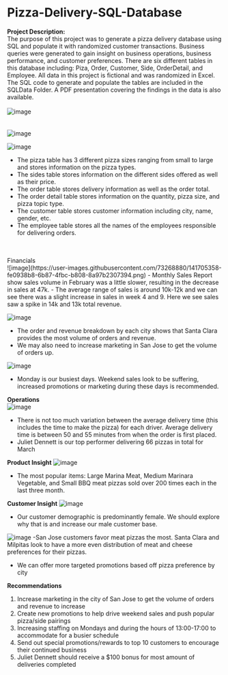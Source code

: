 # Pizza-Delivery-SQL-Database

**Project Description:**
<br /> The purpose of this project was to generate a pizza delivery database using SQL and populate it with randomized customer transactions. Business queries were generated to gain insight on business operations, business performance, and customer preferences. There are six different tables in this database including: Piza, Order, Customer, Side, OrderDetail, and Employee. All data in this project is fictional and was randomized in Excel. The SQL code to generate and populate the tables are included in the SQLData Folder. A PDF presentation covering the findings in the data is also available.
<br />
<br />
![image](https://user-images.githubusercontent.com/73268880/141704892-49b38892-ebb2-459d-99e8-5bd15bada8ca.png)
<br />
<br />
<br />
![image](https://user-images.githubusercontent.com/73268880/141702778-f18f7c07-f8e9-4104-b5e6-8cb7f4f20636.png)


![image](https://user-images.githubusercontent.com/73268880/141702636-31950683-43cc-408d-8ec2-baa4ee0ee288.png)
<br />
- The pizza table has 3 different pizza sizes ranging from small to large and stores information on the pizza types.
- The sides table stores information on the different sides offered as well as their price.
- The order table stores delivery information as well as the order total.
- The order detail table stores information on the quantity, pizza size, and pizza topic type.
- The customer table stores customer information including city, name, gender, etc.
- The employee table stores all the names of the employees responsible for delivering orders.
<br />
<br />
Financials
<br />
![image](https://user-images.githubusercontent.com/73268880/141705358-fe0938b8-6b87-4fbc-b808-8a97b2307394.png)
- Monthly Sales Report show sales volume in February was a little slower, resulting in the decrease in sales at 47k.
- The average range of sales is around 10k-12k and we can see there was a slight increase in sales in week 4 and 9. Here we see sales saw a spike in 14k and 13k total revenue.

![image](https://user-images.githubusercontent.com/73268880/141705011-9ede0d77-c02a-41ac-9863-092a14205b5d.png)
- The order and revenue breakdown by each city shows that Santa Clara provides the most volume of orders and revenue. 
- We may also need to increase marketing in San Jose to get the volume of orders up.

![image](https://user-images.githubusercontent.com/73268880/141705040-42aa2f44-8bc2-4778-9988-d672a8867151.png)
- Monday is our busiest days. Weekend sales look to be suffering, increased promotions or marketing during these days is recommended.

**Operations**
<br />
![image](https://user-images.githubusercontent.com/73268880/141705092-17dd8a45-aac3-4919-b1ca-bd705ab304b0.png)
- There is not too much variation between the average delivery time (this includes the time to make the pizza) for each driver. Average delivery time is between 50 and 55 minutes from when the order is first placed.
- Juliet Dennett is our top performer delivering 66 pizzas in total for March

**Product Insight**
![image](https://user-images.githubusercontent.com/73268880/141705129-bc4ef002-15f9-4ed2-85c6-f7dd24dfc731.png)
- The most popular items: Large Marina Meat, Medium Marinara Vegetable, and Small BBQ meat pizzas sold over 200 times each in the last three month.

**Customer Insight**
![image](https://user-images.githubusercontent.com/73268880/141705247-62e1066a-92ad-495e-9ff9-d8d9399581f2.png)
- Our customer demographic is predominantly female. We should explore why that is and increase our male customer base.

![image](https://user-images.githubusercontent.com/73268880/141705267-791158b5-2341-4778-bb59-529d8d07aa37.png)
-San Jose customers favor meat pizzas the most. Santa Clara and Milpitas look to have a more even distribution of meat and cheese preferences for their pizzas.
- We can offer more targeted promotions based off pizza preference by city

**Recommendations**
1) Increase marketing in the city of San Jose to get the volume of orders  and revenue to increase
2) Create new promotions to help drive weekend sales and push popular pizza/side pairings
3) Increasing staffing on Mondays and during the hours of 13:00-17:00 to accommodate for a busier schedule
4) Send out special promotions/rewards to top 10 customers to encourage their continued business 
5) Juliet Dennett should receive a $100 bonus for most amount of deliveries completed
